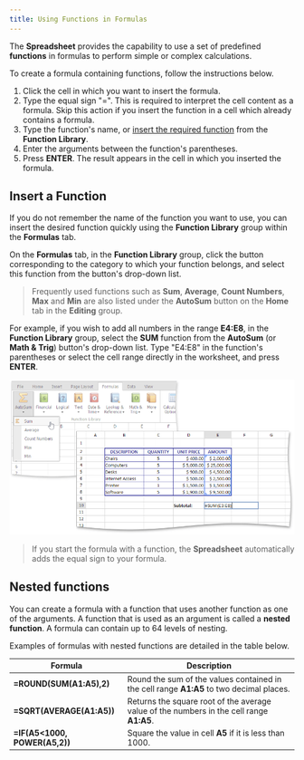```yaml
---
title: Using Functions in Formulas
---
```

The **Spreadsheet** provides the capability to use a set of predefined **functions** in formulas to perform simple or complex calculations.

To create a formula containing functions, follow the instructions below.
1. Click the cell in which you want to insert the formula.
2. Type the equal sign "=". This is required to interpret the cell content as a formula. Skip this action if you insert the function in a cell which already contains a formula.
3. Type the function's name, or [insert the required function](#insertfunction) from the **Function Library**.
4. Enter the arguments between the function's parentheses.
5. Press **ENTER**. The result appears in the cell in which you inserted the formula.

## <a name="insertfunction"/>Insert a Function
If you do not remember the name of the function you want to use, you can insert the desired function quickly using the **Function Library** group within the **Formulas** tab.

On the **Formulas** tab, in the **Function Library** group, click the button corresponding to the category to which your function belongs, and select this function from the button's drop-down list.

> Frequently used functions such as **Sum**, **Average**, **Count Numbers**, **Max** and **Min** are also listed under the **AutoSum** button on the **Home** tab in the **Editing** group.

For example, if you wish to add all numbers in the range **E4:E8**, in the **Function Library** group, select the **SUM** function from the **AutoSum** (or **Math &amp; Trig**) button's drop-down list. Type "E4:E8" in the function's parentheses or select the cell range directly in the worksheet, and press **ENTER**.

![EUD_ASPxSpreadsheet_Formulas_InsertFunction](../../../images/Img26285.png)

> If you start the formula with a function, the **Spreadsheet** automatically adds the equal sign to your formula.

## <a name="nestedfunction"/>Nested functions
You can create a formula with a function that uses another function as one of the arguments. A function that is used as an argument is called a **nested function**. A formula can contain up to 64 levels of nesting.

Examples of formulas with nested functions are detailed in the table below.

| Formula | Description |
|---|---|
| **=ROUND(SUM(A1:A5),2)** | Round the sum of the values contained in the cell range **A1:A5** to two decimal places. |
| **=SQRT(AVERAGE(A1:A5))** | Returns the square root of the average value of the numbers in the cell range **A1:A5**. |
| **=IF(A5&LT;1000, POWER(A5,2))** | Square the value in cell **A5** if it is less than 1000. |